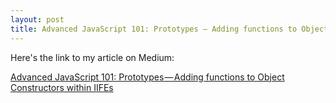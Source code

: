 ```yaml
---
layout: post
title: Advanced JavaScript 101: Prototypes — Adding functions to Object Constructors within IIFEs
---
```


Here's the link to my article on Medium:

<a href="https://medium.com/@neidz44/advanced-javascript-101-prototypes-adding-functions-to-object-constructors-within-iifes-868bdfcc6d31">Advanced JavaScript 101: Prototypes — Adding functions to Object Constructors within IIFEs</a>
